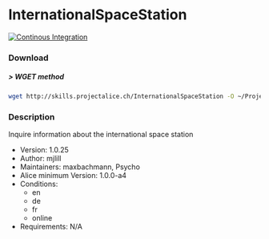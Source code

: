 # InternationalSpaceStation

[![Continous Integration](https://gitlab.com/project-alice-assistant/skills/skill_InternationalSpaceStation/badges/master/pipeline.svg)](https://gitlab.com/project-alice-assistant/skills/skill_InternationalSpaceStation/pipelines/latest)

### Download

##### > WGET method
```bash
wget http://skills.projectalice.ch/InternationalSpaceStation -O ~/ProjectAlice/system/skillInstallTickets/InternationalSpaceStation.install
```

### Description
Inquire information about the international space station

- Version: 1.0.25
- Author: mjlill
- Maintainers: maxbachmann, Psycho
- Alice minimum Version: 1.0.0-a4
- Conditions:
  - en
  - de
  - fr
  - online
- Requirements: N/A

